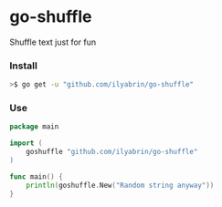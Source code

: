 # go-shuffle

Shuffle text just for fun

### Install

```sh
>$ go get -u "github.com/ilyabrin/go-shuffle"
```

### Use
```go
package main

import (
    goshuffle "github.com/ilyabrin/go-shuffle"
)

func main() {
    println(goshuffle.New("Random string anyway"))
}
```
